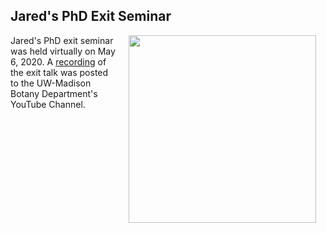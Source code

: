 ## Jared's PhD Exit Seminar

<img style="padding: 0 15px; float: right;" src="https://jaredjbeck.github.io/content/Beck_PhD_Exit_Seminar_Poster.png" width="300" align="right">


Jared's PhD exit seminar was held virtually on May 6, 2020. A [recording](https://www.youtube.com/watch?v=M62W48OAZyQ) of the exit talk was posted to the UW-Madison Botany Department's YouTube Channel. 
